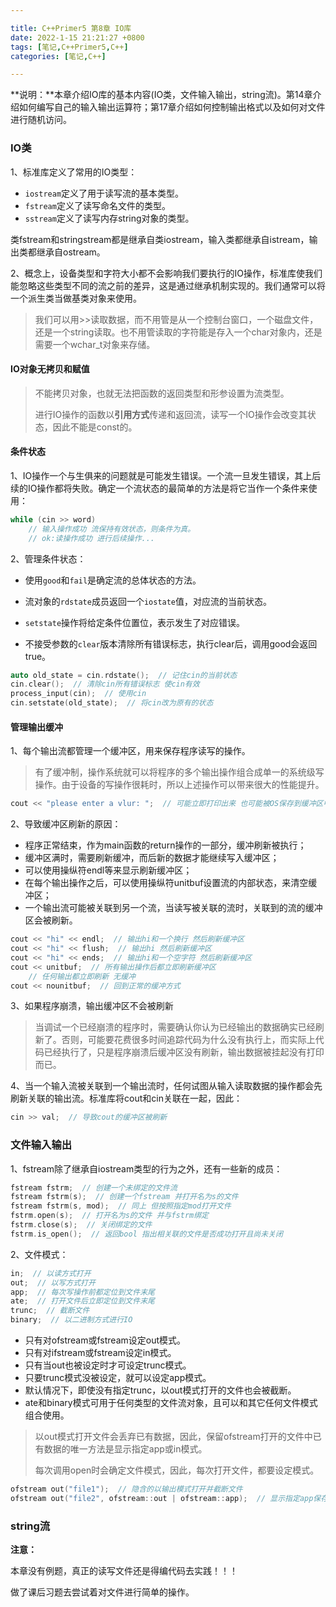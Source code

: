 ```yaml
---

title: C++Primer5 第8章 IO库
date: 2022-1-15 21:21:27 +0800
tags: [笔记,C++Primer5,C++]
categories: [笔记,C++]

---
```


**说明：**本章介绍IO库的基本内容(IO类，文件输入输出，string流)。第14章介绍如何编写自己的输入输出运算符；第17章介绍如何控制输出格式以及如何对文件进行随机访问。

### IO类

1、标准库定义了常用的IO类型：

* `iostream`定义了用于读写流的基本类型。
* `fstream`定义了读写命名文件的类型。
* `sstream`定义了读写内存string对象的类型。

类fstream和stringstream都是继承自类iostream，输入类都继承自istream，输出类都继承自ostream。

2、概念上，设备类型和字符大小都不会影响我们要执行的IO操作，标准库使我们能忽略这些类型不同的流之前的差异，这是通过继承机制实现的。我们通常可以将一个派生类当做基类对象来使用。

> 我们可以用>>读取数据，而不用管是从一个控制台窗口，一个磁盘文件，还是一个string读取。也不用管读取的字符能是存入一个char对象内，还是需要一个wchar_t对象来存储。

#### IO对象无拷贝和赋值

> 不能拷贝对象，也就无法把函数的返回类型和形参设置为流类型。
>
> 进行IO操作的函数以**引用方式**传递和返回流，读写一个IO操作会改变其状态，因此不能是const的。

#### 条件状态

1、IO操作一个与生俱来的问题就是可能发生错误。一个流一旦发生错误，其上后续的IO操作都将失败。确定一个流状态的最简单的方法是将它当作一个条件来使用：

```c++
while (cin >> word)
    // 输入操作成功 流保持有效状态，则条件为真。
    // ok:读操作成功 进行后续操作...
```

2、管理条件状态：

* 使用`good`和`fail`是确定流的总体状态的方法。

* 流对象的`rdstate`成员返回一个`iostate`值，对应流的当前状态。
* `setstate`操作将给定条件位置位，表示发生了对应错误。
* 不接受参数的`clear`版本清除所有错误标志，执行clear后，调用good会返回true。

```c++
auto old_state = cin.rdstate();  // 记住cin的当前状态
cin.clear();  // 清除cin所有错误标志 使cin有效
process_input(cin);  // 使用cin
cin.setstate(old_state);  // 将cin改为原有的状态
```

#### 管理输出缓冲

1、每个输出流都管理一个缓冲区，用来保存程序读写的操作。

> 有了缓冲制，操作系统就可以将程序的多个输出操作组合成单一的系统级写操作。由于设备的写操作很耗时，所以上述操作可以带来很大的性能提升。

```c++
cout << "please enter a vlur: ";  // 可能立即打印出来 也可能被OS保存到缓冲区中随后打印
```

2、导致缓冲区刷新的原因：

* 程序正常结束，作为main函数的return操作的一部分，缓冲刷新被执行；
* 缓冲区满时，需要刷新缓冲，而后新的数据才能继续写入缓冲区；
* 可以使用操纵符endl等来显示刷新缓冲区；
* 在每个输出操作之后，可以使用操纵符unitbuf设置流的内部状态，来清空缓冲区；
* 一个输出流可能被关联到另一个流，当读写被关联的流时，关联到的流的缓冲区会被刷新。

```c++
cout << "hi" << endl;  // 输出hi和一个换行 然后刷新缓冲区
cout << "hi" << flush;  // 输出hi 然后刷新缓冲区
cout << "hi" << ends;  // 输出hi和一个空字符 然后刷新缓冲区
cout << unitbuf;  // 所有输出操作后都立即刷新缓冲区
	// 任何输出都立即刷新 无缓冲
cout << nounitbuf;  // 回到正常的缓冲方式
```

3、如果程序崩溃，输出缓冲区不会被刷新

> 当调试一个已经崩溃的程序时，需要确认你认为已经输出的数据确实已经刷新了。否则，可能要花费很多时间追踪代码为什么没有执行上，而实际上代码已经执行了，只是程序崩溃后缓冲区没有刷新，输出数据被挂起没有打印而已。

4、当一个输入流被关联到一个输出流时，任何试图从输入读取数据的操作都会先刷新关联的输出流。标准库将cout和cin关联在一起，因此：

```c++
cin >> val;  // 导致cout的缓冲区被刷新
```

### 文件输入输出

1、fstream除了继承自iostream类型的行为之外，还有一些新的成员：

```c++
fstream fstrm;  // 创建一个未绑定的文件流
fstream fstrm(s);  // 创建一个fstream 并打开名为s的文件
fstream fstrm(s, mod);  // 同上 但按照指定mod打开文件
fstrm.open(s);  // 打开名为s的文件 并与fstrm绑定
fstrm.close(s);  // 关闭绑定的文件
fstrm.is_open();  // 返回bool 指出相关联的文件是否成功打开且尚未关闭
```

2、文件模式：

```c++
in;  // 以读方式打开
out;  // 以写方式打开
app;  // 每次写操作前都定位到文件末尾
ate;  // 打开文件后立即定位到文件末尾
trunc;  // 截断文件
binary;  // 以二进制方式进行IO
```

* 只有对ofstream或fstream设定out模式。
* 只有对ifstream或fstream设定in模式。
* 只有当out也被设定时才可设定trunc模式。
* 只要trunc模式没被设定，就可以设定app模式。
* 默认情况下，即使没有指定trunc，以out模式打开的文件也会被截断。
* ate和binary模式可用于任何类型的文件流对象，且可以和其它任何文件模式组合使用。

> 以out模式打开文件会丢弃已有数据，因此，保留ofstream打开的文件中已有数据的唯一方法是显示指定app或in模式。
>
> 每次调用open时会确定文件模式，因此，每次打开文件，都要设定模式。

```c++
ofstream out("file1");  // 隐含的以输出模式打开并截断文件
ofstream out("file2", ofstream::out | ofstream::app);  // 显示指定app保存文件内容
```

### string流





**注意：**

本章没有例题，真正的读写文件还是得编代码去实践！！！

做了课后习题去尝试着对文件进行简单的操作。

